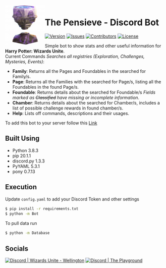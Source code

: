 <img src="https://raw.githubusercontent.com/Macro303/The-Pensieve/main/logo.png" align="left" width="128" height="128" alt="The Pensieve Logo"/>

# The Pensieve - Discord Bot
[![Version](https://img.shields.io/github/tag-pre/Macro303/The-Pensieve.svg?label=version&style=flat-square)](https://github.com/Macro303/The-Pensieve/releases)
[![Issues](https://img.shields.io/github/issues/Macro303/The-Pensieve.svg?style=flat-square)](https://github.com/Macro303/The-Pensieve/issues)
[![Contributors](https://img.shields.io/github/contributors/Macro303/The-Pensieve.svg?style=flat-square)](https://github.com/Macro303/The-Pensieve/graphs/contributors)
[![License](https://img.shields.io/github/license/Macro303/The-Pensieve.svg?style=flat-square)](https://opensource.org/licenses/MIT)

Simple bot to show stats and other useful information for **Harry Potter: Wizards Unite**.  
Current Commands _Searches all registries (Exploration, Challenges, Mysteries, Events)_:
 - **Family**: Returns all the Pages and Foundables in the searched for Family/s.
 - **Page**: Returns all the Families with the searched for Page/s, listing all the Foundables in the found Page/s.
 - **Foundable**: Returns details about the searched for Foundable/s _Fields marked as ~~Classified~~ have missing or incomplete information_.
 - **Chamber**: Returns details about the searched for Chamber/s, includes a list of possible challenge rewards in found chamber/s.
 - **Help**: Lists off commands, descriptions and their usages.

To add this bot to your server follow this [Link](https://discord.com/api/oauth2/authorize?client_id=723013744808165438&permissions=67464256&scope=bot)

## Built Using
 - Python 3.8.3
 - pip 20.1.1
 - discord.py 1.3.3
 - PyYAML 5.3.1
 - pony 0.7.13

## Execution
Update `config.yaml` to add your Discord Token and other settings
```bash
$ pip install -r requirements.txt
$ python -m Bot
```
To pull data run
```bash
$ python -m Database
```

## Socials
[![Discord | Wizards Unite - Wellington](https://discord.com/api/v6/guilds/577714667535728670/widget.png?style=banner2)](https://discord.gg/dy3ZhkT)
[![Discord | The Playground](https://discord.com/api/v6/guilds/618581423070117932/widget.png?style=banner2)](https://discord.gg/nqGMeGg)